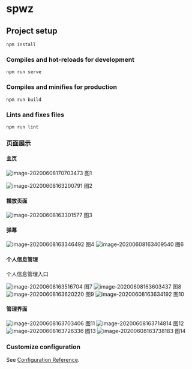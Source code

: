 # spwz

## Project setup
```
npm install
```

### Compiles and hot-reloads for development
```
npm run serve
```

### Compiles and minifies for production
```
npm run build
```

### Lints and fixes files
```
npm run lint
```

### 页面展示

#### 主页

![image-20200608170703473](C:\Users\Haoren\AppData\Roaming\Typora\typora-user-images\image-20200608170703473.png)
										图1

![image-20200608163200791](C:\Users\Haoren\AppData\Roaming\Typora\typora-user-images\image-20200608163200791.png)
										图2

#### 播放页面

![image-20200608163301577](C:\Users\Haoren\AppData\Roaming\Typora\typora-user-images\image-20200608163301577.png)
											图3

#### 弹幕

![image-20200608163346492](C:\Users\Haoren\AppData\Roaming\Typora\typora-user-images\image-20200608163346492.png)
											图4
![image-20200608163409540](C:\Users\Haoren\AppData\Roaming\Typora\typora-user-images\image-20200608163409540.png)
										图6

#### 个人信息管理

个人信息管理入口

![image-20200608163516704](C:\Users\Haoren\AppData\Roaming\Typora\typora-user-images\image-20200608163516704.png)
										图7
![image-20200608163603437](C:\Users\Haoren\AppData\Roaming\Typora\typora-user-images\image-20200608163603437.png)
										图8
![image-20200608163620220](C:\Users\Haoren\AppData\Roaming\Typora\typora-user-images\image-20200608163620220.png)
										图9
![image-20200608163634192](C:\Users\Haoren\AppData\Roaming\Typora\typora-user-images\image-20200608163634192.png)
										图10

#### 管理界面

![image-20200608163703406](C:\Users\Haoren\AppData\Roaming\Typora\typora-user-images\image-20200608163703406.png)
										图11
![image-20200608163714814](C:\Users\Haoren\AppData\Roaming\Typora\typora-user-images\image-20200608163714814.png)
										图12
![image-20200608163726336](C:\Users\Haoren\AppData\Roaming\Typora\typora-user-images\image-20200608163726336.png)
										图13
![image-20200608163738183](C:\Users\Haoren\AppData\Roaming\Typora\typora-user-images\image-20200608163738183.png)
										图14

### Customize configuration

See [Configuration Reference](https://cli.vuejs.org/config/).

[image-20200608163516704]:base64







